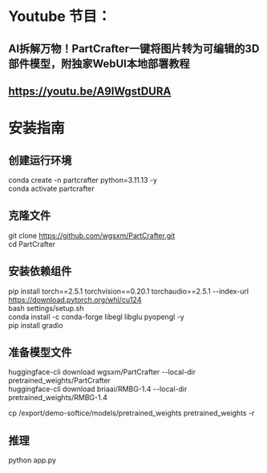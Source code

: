 # Youtube 节目：
## AI拆解万物！PartCrafter一键将图片转为可编辑的3D部件模型，附独家WebUI本地部署教程
## https://youtu.be/A9lWgstDURA

# 安装指南
## 创建运行环境
conda create -n partcrafter python=3.11.13 -y  
conda activate partcrafter  

## 克隆文件
git clone https://github.com/wgsxm/PartCrafter.git  
cd PartCrafter  


## 安装依赖组件
pip install torch==2.5.1 torchvision==0.20.1 torchaudio==2.5.1 --index-url https://download.pytorch.org/whl/cu124  
bash settings/setup.sh  
conda install -c conda-forge libegl libglu pyopengl -y  
pip install gradio  

## 准备模型文件
huggingface-cli download wgsxm/PartCrafter   --local-dir  pretrained_weights/PartCrafter  
huggingface-cli download briaai/RMBG-1.4  --local-dir pretrained_weights/RMBG-1.4  

cp /export/demo-softice/models/pretrained_weights pretrained_weights -r  

## 推理
python app.py  




  












 
















